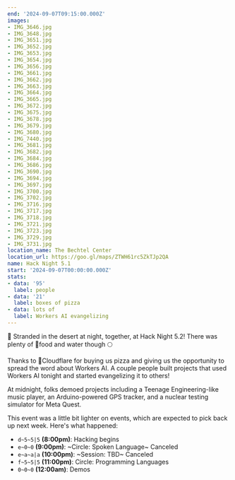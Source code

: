 ```yaml
---
end: '2024-09-07T09:15:00.000Z'
images:
- IMG_3646.jpg
- IMG_3648.jpg
- IMG_3651.jpg
- IMG_3652.jpg
- IMG_3653.jpg
- IMG_3654.jpg
- IMG_3656.jpg
- IMG_3661.jpg
- IMG_3662.jpg
- IMG_3663.jpg
- IMG_3664.jpg
- IMG_3665.jpg
- IMG_3672.jpg
- IMG_3675.jpg
- IMG_3678.jpg
- IMG_3679.jpg
- IMG_3680.jpg
- IMG_7440.jpg
- IMG_3681.jpg
- IMG_3682.jpg
- IMG_3684.jpg
- IMG_3686.jpg
- IMG_3690.jpg
- IMG_3694.jpg
- IMG_3697.jpg
- IMG_3700.jpg
- IMG_3702.jpg
- IMG_3716.jpg
- IMG_3717.jpg
- IMG_3718.jpg
- IMG_3721.jpg
- IMG_3723.jpg
- IMG_3729.jpg
- IMG_3731.jpg
location_name: The Bechtel Center
location_url: https://goo.gl/maps/ZTWH61rc5ZkTJp2QA
name: Hack Night 5.1
start: '2024-09-07T00:00:00.000Z'
stats:
- data: '95'
  label: people
- data: '21'
  label: boxes of pizza
- data: lots of
  label: Workers AI evangelizing
---
```


🌵 Stranded in the desert at night, together, at Hack Night 5.2! There was plenty of 🍕food and water though 🌕

Thanks to 🧡Cloudflare for buying us pizza and giving us the opportunity to spread the word about Workers AI. A couple people built projects that used Workers AI tonight and started evangelizing it to others!

At midnight, folks demoed projects including a Teenage Engineering-like music player, an Arduino-powered GPS tracker, and a nuclear testing simulator for Meta Quest.

This event was a little bit lighter on events, which are expected to pick back up next week. Here's what happened:

- `d~5~5|5` **(8:00pm)**: Hacking begins
- `e~0~0` **(9:00pm)**: ~Circle: Spoken Language~ Canceled
- `e~a~a|a` **(10:00pm)**: ~Session: TBD~ Canceled
- `f~5~5|5` **(11:00pm)**: Circle: Programming Languages
- `0~0~0` **(12:00am)**: Demos
